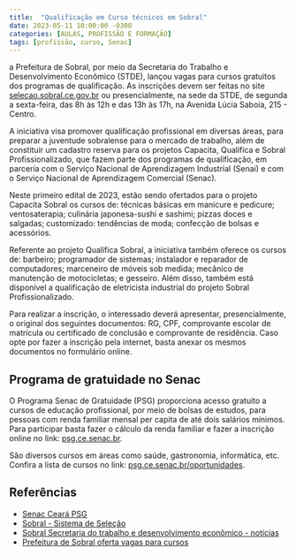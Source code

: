```yaml
---
title:  "Qualificação em Curso técnicos em Sobral"
date: 2023-05-11 10:00:00 -0300
categories: [AULAS, PROFISSÃO E FORMAÇÃO]
tags: [profissão, curso, Senac]
---
```

a Prefeitura de Sobral, por meio da Secretaria do Trabalho e Desenvolvimento Econômico (STDE), lançou vagas para cursos gratuitos dos programas de qualificação. As inscrições devem ser feitas no site [selecao.sobral.ce.gov.br](http://selecao.sobral.ce.gov.br/) ou presencialmente, na sede da STDE, de segunda a sexta-feira, das 8h às 12h e das 13h às 17h, na Avenida Lúcia Saboia, 215 - Centro.

A iniciativa visa promover qualificação profissional em diversas áreas, para preparar a juventude sobralense para o mercado de trabalho, além de constituir um cadastro reserva para os projetos Capacita, Qualifica e Sobral Profissionalizado, que fazem parte dos programas de qualificação, em parceria com o Serviço Nacional de Aprendizagem Industrial (Senai) e com o Serviço Nacional de Aprendizagem Comercial (Senac).

Neste primeiro edital de 2023, estão sendo ofertados para o projeto Capacita Sobral os cursos de: técnicas básicas em manicure e pedicure; ventosaterapia; culinária japonesa-sushi e sashimi; pizzas doces e salgadas; customizado: tendências de moda; confecção de bolsas e acessórios.

Referente ao projeto Qualifica Sobral, a iniciativa também oferece os cursos de: barbeiro; programador de sistemas; instalador e reparador de computadores; marceneiro de móveis sob medida; mecânico de manutenção de motocicletas; e gesseiro. Além disso, também está disponível a qualificação de eletricista industrial do projeto Sobral Profissionalizado.

Para realizar a inscrição, o interessado deverá apresentar, presencialmente, o original dos seguintes documentos: RG, CPF, comprovante escolar de matrícula ou certificado de conclusão e comprovante de residência. Caso opte por fazer a inscrição pela internet, basta anexar os mesmos documentos no formulário online.

## Programa de gratuidade no Senac

O Programa Senac de Gratuidade (PSG) proporciona acesso gratuito a cursos de educação profissional, por meio de bolsas de estudos, para pessoas com renda familiar mensal per capita de até dois salários mínimos. Para participar basta fazer o cálculo da renda familiar e fazer a inscrição online no link: [psg.ce.senac.br](https://psg.ce.senac.br/).

São diversos cursos em áreas como saúde, gastronomia, informática, etc. Confira a lista de cursos no link: [psg.ce.senac.br/oportunidades](https://psg.ce.senac.br/oportunidades/).

## Referências

- [Senac Ceará PSG](https://psg.ce.senac.br/)
- [Sobral - Sistema de Seleção](http://selecao.sobral.ce.gov.br/)
- [Sobral Secretaria do trabalho e desenvolvimento econômico - notícias ](https://stde.sobral.ce.gov.br/noticias/principais)
- [Prefeitura de Sobral oferta vagas para cursos](https://www.sobral.ce.gov.br/informes/principais/prefeitura-de-sobral-oferta-260-vagas-para-cursos-do-programa-ocupajuventude-inscricoes-vao-ate-27-de-fevereiro)
